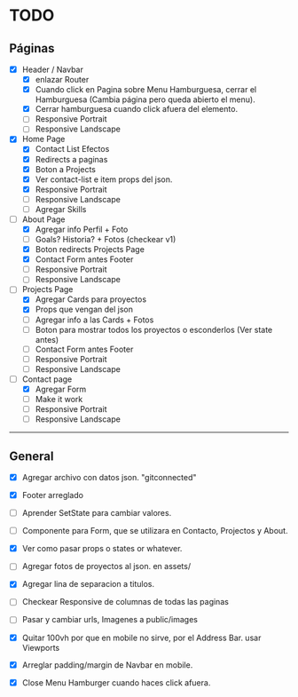 # TODO

## Páginas

* [x] Header / Navbar
  * [x] enlazar Router
  * [x] Cuando click en Pagina sobre Menu Hamburguesa, cerrar el Hamburguesa (Cambia página pero queda abierto el menu).
  * [x] Cerrar hamburguesa cuando click afuera del elemento.  
  * [ ] Responsive Portrait
  * [ ] Responsive Landscape  

* [x] Home Page
  * [x] Contact List Efectos
  * [x] Redirects a paginas
  * [x] Boton a Projects
  * [x] Ver contact-list e item props del json.
  * [x] Responsive Portrait
  * [ ] Responsive Landscape  
  * [ ] Agregar Skills

* [ ] About Page
  * [x] Agregar info Perfil + Foto
  * [ ] Goals? Historia? + Fotos (checkear v1)
  * [x] Boton redirects Projects Page
  * [x] Contact Form antes Footer
  * [ ] Responsive Portrait
  * [ ] Responsive Landscape  

* [ ] Projects Page
  * [x] Agregar Cards para proyectos
  * [x] Props que vengan del json
  * [ ] Agregar info a las Cards + Fotos
  * [ ] Boton para mostrar todos los proyectos o esconderlos (Ver state antes)
  * [ ] Contact Form antes Footer
  * [ ] Responsive Portrait
  * [ ] Responsive Landscape  

* [ ] Contact page
  * [x] Agregar Form
  * [ ] Make it work
  * [ ] Responsive Portrait
  * [ ] Responsive Landscape

---

## General

* [x] Agregar archivo con datos json. "gitconnected"
* [x] Footer arreglado
* [ ] Aprender SetState para cambiar valores.
* [ ] Componente para Form, que se utilizara en Contacto, Projectos y About.
* [x] Ver como pasar props o states or whatever.
* [ ] Agregar fotos de proyectos al json. en assets/

* [x] Agregar lina de separacion a titulos.
* [ ] Checkear Responsive de columnas de todas las paginas
* [ ] Pasar y cambiar urls, Imagenes a public/images
* [x] Quitar 100vh por que en mobile no sirve, por el Address Bar. usar Viewports
* [x] Arreglar padding/margin de Navbar en mobile.
* [x] Close Menu Hamburger cuando haces click afuera.
